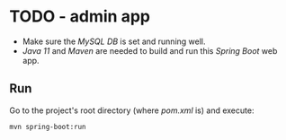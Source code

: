 # TODO - admin app

- Make sure the *MySQL DB* is set and running well.
- *Java 11* and *Maven* are needed to build and run this *Spring Boot* web app.

## Run

Go to the project's root directory (where *pom.xml* is) and execute:

```
mvn spring-boot:run
```
